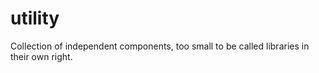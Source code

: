 # utility
Collection of independent components,  too small to be called libraries in their own right.
